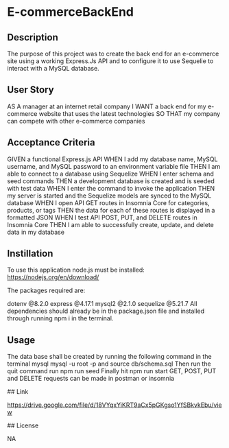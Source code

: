# E-commerceBackEnd

## Description

The purpose of this project was to create the back end for an e-commerce site using a working Express.Js API and to configure it to use Sequelie to interact with a MySQL database.

## User Story

AS A manager at an internet retail company
I WANT a back end for my e-commerce website that uses the latest technologies
SO THAT my company can compete with other e-commerce companies

## Acceptance Criteria

GIVEN a functional Express.js API
WHEN I add my database name, MySQL username, and MySQL password to an environment variable file
THEN I am able to connect to a database using Sequelize
WHEN I enter schema and seed commands
THEN a development database is created and is seeded with test data
WHEN I enter the command to invoke the application
THEN my server is started and the Sequelize models are synced to the MySQL database
WHEN I open API GET routes in Insomnia Core for categories, products, or tags
THEN the data for each of these routes is displayed in a formatted JSON
WHEN I test API POST, PUT, and DELETE routes in Insomnia Core
THEN I am able to successfully create, update, and delete data in my database

## Instillation

To use this application node.js must be installed: https://nodejs.org/en/download/

The packages required are:

dotenv @8.2.0
express @4.17.1
mysql2 @2.1.0
sequelize @5.21.7
All dependencies should already be in the package.json file and installed through running npm i in the terminal.

## Usage

The data base shall be created by running the following command in the terminal mysql mysql -u root -p and source db/schema.sql
Then run the quit command
run npm run seed
Finally hit npm run start
GET, POST, PUT and DELETE requests can be made in postman or insomnia

## Link

https://drive.google.com/file/d/18VYqxYiKRT9aCx5pGKgso1YfSBkvkEbu/view

## License

NA
